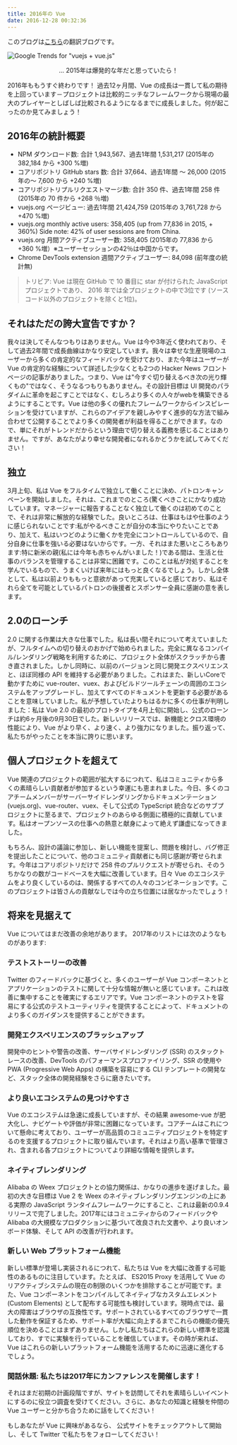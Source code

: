 ```yaml
---
title: 2016年の Vue
date: 2016-12-28 00:32:36
---
```


このブログは[こちら](https://medium.com/the-vue-point/vue-in-2016-8df71d98bfb3#.76ezxb9bg)の翻訳ブログです。

![Google Trends for "vuejs + vue.js"](https://cdn-images-1.medium.com/max/1600/1*ZJD3llCWveVH9-uUcCjMCw.png)
<figcaption style="font-size:14px;text-align:center;">... 2015年は爆発的な年だと思っていたら！</figcaption>

2016年ももうすぐ終わりです！ 過去12ヶ月間、Vue の成長は一貫して私の期待を上回っています－プロジェクトは比較的ニッチなフレームワークから現場の最大のプレイヤーとしばしば比較されるようになるまでに成長しました。何が起こったのか見てみましょう！

## 2016年の統計概要

- NPM ダウンロード数: 合計 1,943,567、過去1年間 1,531,217 (2015年の 382,184 から +300 %増)
- コアリポジトリ GitHub stars 数: 合計 37,664、過去1年間 〜 26,000 (2015年の～ 7,600 から +240 %増)
- コアリポジトリプルリクエストマージ数: 合計 350 件、過去1年間 258 件 (2015年の 70 件から +268 ％増)
- vuejs.org ページビュー: 過去1年間 21,424,759 (2015年の 3,761,728 から +470 %増)
- vuejs.org monthly active users: 358,405 (up from 77,836 in 2015, + 360%) Side note: 42% of user sessions are from China.
- vuejs.org 月間アクティブユーザー数: 358,405 (2015年の 77,836 から +360 %増）※ユーザーセッションの42％は中国からです。
- Chrome DevTools extension 週間アクティブユーザー: 84,098 (前年度の統計無)

> トリビア: Vue は現在 GitHub で 10 番目に star が付けられた JavaScript プロジェクトであり、 2016 年では全プロジェクトの中で3位です (ソースコード以外のプロジェクトを除くと1位)。

## それはただの誇大宣告ですか？

我々は決してそんなつもりはありません。Vue は今や3年近く使われており、そして過去2年間で成長曲線はかなり安定しています。我々は幸せな生産現場のユーザーから多くの肯定的なフィードバックを受けており、また今年はユーザーが Vue の肯定的な経験について詳述した少なくとも2つの Hacker News フロントページの記事がありました。つまり、Vue は"今すぐ切り替えるべき次の光り輝くもの"ではなく、そうなるつもりもありません。その設計目標は UI 開発のパラダイムに革命を起こすことではなく、むしろより多くの人々がwebを構築できるようにすることです。Vue は他の多くの優れたフレームワークからインスピレーションを受けていますが、これらのアイデアを親しみやすく進歩的な方法で組み合わせて公開することでより多くの開発者が利益を得ることができます。なので、単にそれがトレンドだからという理由で切り替える義務を感じることはありません。ですが、あなたがより幸せな開発者になれるかどうかを試してみてください！

## 独立

3月上旬、私は Vue をフルタイムで独立して働くことに決め、パトロンキャンペーンを開始しました。それは、これまでのところ(驚くべきことにかなり成功しています。マネージャーに報告することなく独立して働くのは初めてのことで、それは非常に解放的な経験でした。良いところは、仕事はもはや仕事のように感じられないことです:私がやるべきことが自分の本当にやりたいことであり、加えて、私はいつどのように働くかを完全にコントロールしているので、自分自身に仕事を強いる必要はないからです。一方、それはまた悪いところもあります:特に新米の親(私には今年も赤ちゃんがいました！)である間は、生活と仕事のバランスを管理することは非常に困難です。このことは私が対処することを学んでいるもので、うまくいけば来年にはもっと良くなるでしょう。しかし全体として、私は以前よりももっと意欲があって充実していると感じており、私はそれら全てを可能としているパトロンの後援者とスポンサー全員に感謝の意を表します。

## 2.0のローンチ

2.0 に関する作業は大きな仕事でした。私は長い間それについて考えていましたが、フルタイムへの切り替えのおかげで始められました。完全に異なるコンパイル/レンダリング戦略を利用するために、プロジェクト全体がスクラッチから書き直されました。しかし同時に、以前のバージョンと同じ開発エクスペリエンスと、ほぼ同様の API を維持する必要がありました。これはまた、新しいCoreで動かすために vue-router、vuex、およびビルドツールチェーンの周囲のエコシステムをアップグレードし、加えてすべてのドキュメントを更新する必要があることを意味していました。私が予想していたよりもはるかに多くの仕事が判明しました：私は Vue 2.0 の最初のプロトタイプを4月上旬に開始し、公式のローンチは約6ヶ月後の9月30日でした。新しいリリースでは、新機能とクロス環境の性能により、Vue がより早く、より速く、より強力になりました。振り返って、私たちがやったことを本当に誇りに思います。

## 個人プロジェクトを超えて

Vue 関連のプロジェクトの範囲が拡大するにつれて、私はコミュニティから多くの素晴らしい貢献者が参加するという幸運にも恵まれました。今日、多くのコアチームメンバーがサーバーサイドレンダリングからドキュメンテーション(vuejs.org)、vue-router、vuex、そして公式の TypeScript 統合などのサブプロジェクトに至るまで、プロジェクトのあらゆる側面に積極的に貢献しています。私はオープンソースの仕事への熱意と献身によって絶えず謙虚になってきました。

もちろん、設計の議論に参加し、新しい機能を提案し、問題を検討し、バグ修正を提出したことについて、他のコミュニティ貢献者にも同じ感謝が寄せられます。今年はコアリポジトリだけで 258 件のプルリクエストが寄せられ、そのうちかなりの数がコードベースを大幅に改善しています。日々 Vue のエコシステムをより良くしているのは、関係するすべての人々のコンビネーションです。このプロジェクトは皆さんの貢献なしでは今の立ち位置には居なかったでしょう！


## 将来を見据えて

Vue についてはまだ改善の余地があります。 2017年のリストには次のようなものがあります:

### テストストーリーの改善 

Twitter のフィードバックに基づくと、多くのユーザーが Vue コンポーネントとアプリケーションのテストに関して十分な情報が無いと感じています。これは改善に集中することを確実にするエリアです。Vue コンポーネントのテストを容易にする公式のテストユーティリティを提供することによって、ドキュメントのより多くのガイダンスを提供することができます。

### 開発エクスペリエンスのブラッシュアップ

開発中のヒントや警告の改善、サーバサイドレンダリング (SSR) のスタックトレースの改善、DevTools のパフォーマンスプロファイリング、SSR の使用や PWA (Progressive Web Apps) の構築を容易にする CLI テンプレートの開発など、スタック全体の開発経験をさらに磨きたいです。

### より良いエコシステムの見つけやすさ

Vue のエコシステムは急速に成長していますが、その結果 awesome-vue が肥大化し、ナビゲートや評価が非常に困難になっています。コアチームはこれについて懸命に考えており、ユーザーが高品質のコミュニティプロジェクトを特定するのを支援するプロジェクトに取り組んでいます。それはより高い基準で管理され、含まれる各プロジェクトについてより詳細な情報を提供します。

### ネイティブレンダリング

Alibaba の Weex プロジェクトとの協力関係は、かなりの進歩を遂げました。最初の大きな目標は Vue 2 を Weex のネイティブレンダリングエンジンの上にある実際の JavaScript ランタイムフレームワークにすること、これは最新の0.9.4リリースで完了しました。2017年にはコミュニティからのフィードバックや Alibaba の大規模なプロダクションに基づいて改良された文書や、より良いオンボード体験、そして API の改善が行われます。

### 新しい Web プラットフォーム機能

新しい標準が登場し実装されるにつれて、私たちは Vue を大幅に改善する可能性のあるものに注目しています。たとえば、 ES2015 Proxy を活用して Vue のリアクティブシステムの現在の制限のいくつかを排除することが可能です。また、Vue コンポーネントをコンパイルしてネイティブなカスタムエレメント (Custom Elements) として配布する可能性も検討しています。現時点では、最大の障害はブラウザの互換性です。サポートされているすべてのブラウザで一貫した動作を保証するため、サポート率が大幅に向上するまでこれらの機能の優先順位を決めることはまずありません。しかし私たちはこれらの新しい標準を認識しており、すでに実験を行っていることを確信しています。その時が来れば、Vue はこれらの新しいプラットフォーム機能を活用するために迅速に進化するでしょう。

### 閑話休題: 私たちは2017年にカンファレンスを開催します！

それはまだ初期の計画段階ですが、サイトを訪問してそれを素晴らしいイベントにするのに役立つ調査を受けてください。さらに、あなたの知識と経験を仲間の Vue ユーザーと分かち合うために話をしてください！


もしあなたが Vue に興味があるなら、 公式サイトをチェックアウトして開始し、そして Twitter で私たちをフォローしてください！
